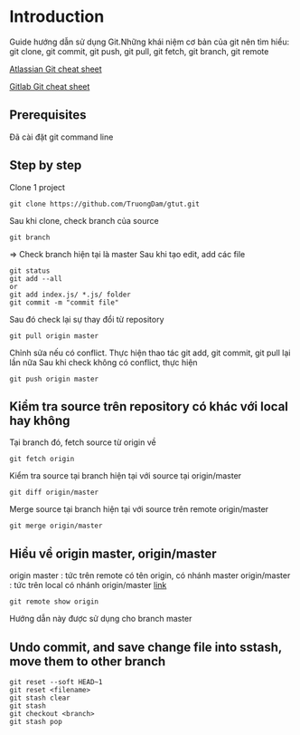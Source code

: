 ﻿# Introduction
Guide hướng dẫn sử dụng Git.Những khái niệm cơ bản của git nên tìm hiểu: git clone, git commit, git push, git pull, git fetch, git branch, git remote

[Atlassian Git cheat sheet](https://drive.google.com/open?id=1az95gNa71g5epiu2BL8pskhROyFmA6a3) 

[Gitlab Git cheat sheet](https://drive.google.com/file/d/1kPsYJv5byAh-nos6tXcIHZvwBr54UG6X/view?usp=sharing)

## Prerequisites
Đã cài đặt git command line

## Step by step
Clone 1 project 
```
git clone https://github.com/TruongDam/gtut.git
```
Sau khi clone, check branch của source
```
git branch
```
=> Check branch hiện tại là master
Sau khi tạo edit, add các file
```
git status
git add --all 
or
git add index.js/ *.js/ folder
git commit -m "commit file"
```
Sau đó check lại sự thay đổi từ repository

```
git pull origin master
```
Chỉnh sửa nếu có conflict. Thực hiện thao tác git add, git commit, git pull lại lần nữa
Sau khi check không có conflict, thực hiện
```
git push origin master
```

## Kiểm tra source trên repository có khác với local hay không
Tại branch đó, fetch source từ origin về
```
git fetch origin
```
Kiểm tra source tại branch hiện tại với source tại origin/master
```
git diff origin/master
```
Merge source tại branch hiện tại với source trên remote origin/master
```
git merge origin/master
```
## Hiểu về origin master, origin/master
origin master : tức trên remote có tên origin, có nhánh master
origin/master : tức trên local có nhánh origin/master
[link](https://stackoverflow.com/questions/10588291/git-branching-master-vs-origin-master-vs-remotes-origin-master/10588561)

```
git remote show origin
```


Hướng dẫn này được sử dụng cho branch master

## Undo commit, and save change file into sstash, move them to other branch
```
git reset --soft HEAD~1
git reset <filename>
git stash clear
git stash 
git checkout <branch>
git stash pop
```


